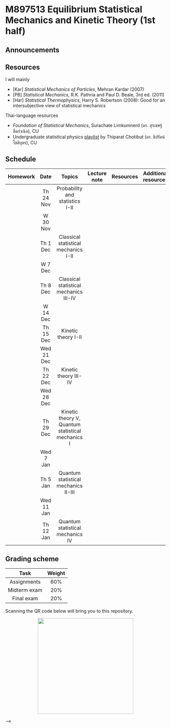 # M897513 Equilibrium Statistical Mechanics and Kinetic Theory (1st half)

## Announcements


## Resources

I will mainly

* [Kar] *Statistical Mechanics of Particles*, Mehran Kardar (2007) 
* [PB] *Statistical Mechanics*, R.K. Pathria and Paul D. Beale, 3rd ed. (2011) 
* [Har] *Statistical Thermophysics*, Harry S. Robertson (2008): Good for an intersubjective view of statistical mechanics

Thai-language resources
* *Foundation of Statistical Mechanics*, Surachate Limkumnerd (ดร. สุรเชษฐ์ ลิ้มกำเนิด), CU
* Undergraduate statistical physics [playlist](https://www.youtube.com/playlist?list=PL0XuSm2_1reOH2Zsr0gKNA1uRCJ290eco) by Thiparat Chotibut (ดร. ธิปรัตน์ โชติบุตร), CU

## Schedule

|Homework|Date| Topics |Lecture note|Resources|Additional resources|
|:------:|:--:|:------:|:----------:|:--------:|:-------------------|
||Th 24 Nov|Probability and statistics I-II|
||W 30 Nov|
||Th 1 Dec|Classical statistical mechanics I-II|
||W 7 Dec|
||Th 8 Dec|Classical statistical mechanics III-IV|
||W 14 Dec|
||Th 15 Dec|Kinetic theory I-II|
||Wed 21 Dec|
||Th 22 Dec|Kinetic theory III-IV|
||Wed 28 Dec|
||Th 29 Dec|Kinetic theory V, Quantum statistical mechanics I|
||Wed 7 Jan|
||Th 5 Jan|Quantum statistical mechanics II-III|
||Wed 11 Jan|
||Th 12 Jan|Quantum statistical mechanics IV|



## Grading scheme
|Task|Weight|
|:------:|:--:|
|Assignments|60%|
|Midterm exam|20%|
|Final exam|20%|

Scanning the QR code below will bring you to this repository.

<p align="center">
  <img height="300" src="qr-code.png">
</p>-->

